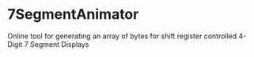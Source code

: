 # 7SegmentAnimator
Online tool for generating an array of bytes for shift register controlled 4-Digit 7 Segment Displays
